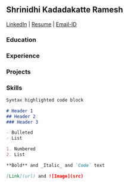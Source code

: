## Shrinidhi Kadadakatte Ramesh

[LinkedIn](https://www.linkedin.com/in/shrinidhikr)   |   [Resume](https://shorturl.at/uJTW9)   |   [Email-ID](shrinidhi987@gmail.com)

### Education

### Experience

### Projects

### Skills


```markdown
Syntax highlighted code block

# Header 1
## Header 2
### Header 3

- Bulleted
- List

1. Numbered
2. List

**Bold** and _Italic_ and `Code` text

[Link](url) and ![Image](src)
```

